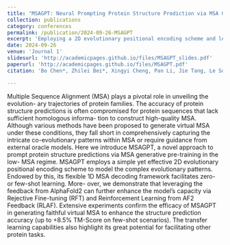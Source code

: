 ```yaml
---
title: "MSAGPT: Neural Prompting Protein Structure Prediction via MSA Generative Pre-Training"
collection: publications
category: conferences
permalink: /publication/2024-09-26-MSAGPT
excerpt: 'Employing a 2D evolutionary positional encoding scheme and learning from AlphaFold2 Feedback, MSAGPT generates constructive virtual MSA that enables accurate protein structure predictions in situations where natural co-evolutionary information is scarce.'
date: 2024-09-26
venue: 'Journal 1'
slidesurl: 'http://academicpages.github.io/files/MSAGPT_slides.pdf'
paperurl: 'http://academicpages.github.io/files/MSAGPT.pdf'
citation: 'Bo Chen*, Zhilei Bei*, Xingyi Cheng, Pan Li, Jie Tang, Le Song. (2024). &quot;MSAGPT: Neural Prompting Protein Structure Prediction via MSA Generative Pre-Training.&quot; <i>NeurIPS</i>. '

---
```


Multiple Sequence Alignment (MSA) plays a pivotal role in unveiling the evolution- ary trajectories of protein families. The accuracy of protein structure predictions is often compromised for protein sequences that lack sufficient homologous informa- tion to construct high-quality MSA. Although various methods have been proposed to generate virtual MSA under these conditions, they fall short in comprehensively capturing the intricate co-evolutionary patterns within MSA or require guidance from external oracle models. Here we introduce MSAGPT, a novel approach to prompt protein structure predictions via MSA generative pre-training in the low- MSA regime. MSAGPT employs a simple yet effective 2D evolutionary positional encoding scheme to model the complex evolutionary patterns. Endowed by this, its flexible 1D MSA decoding framework facilitates zero- or few-shot learning. More- over, we demonstrate that leveraging the feedback from AlphaFold2 can further enhance the model’s capacity via Rejective Fine-tuning (RFT) and Reinforcement Learning from AF2 Feedback (RLAF). Extensive experiments confirm the efficacy of MSAGPT in generating faithful virtual MSA to enhance the structure prediction accuracy (up to +8.5% TM-Score on few-shot scenarios). The transfer learning capabilities also highlight its great potential for facilitating other protein tasks.
